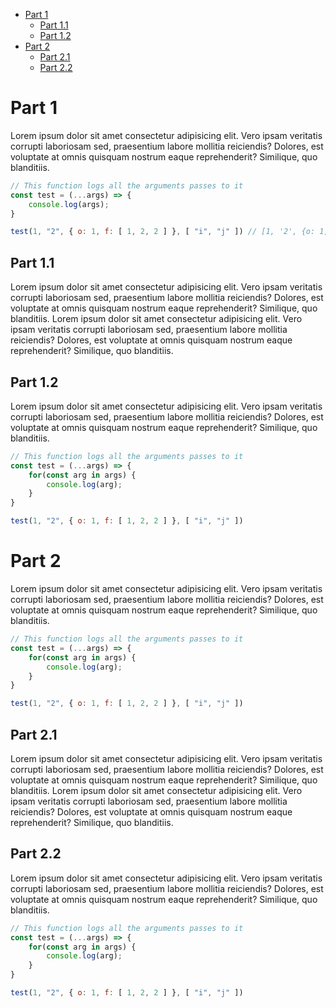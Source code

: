 - [Part 1](#part-1)
  - [Part 1.1](#part-11)
  - [Part 1.2](#part-12)
- [Part 2](#part-2)
  - [Part 2.1](#part-21)
  - [Part 2.2](#part-22)



# Part 1

Lorem ipsum dolor sit amet consectetur adipisicing elit. Vero ipsam veritatis corrupti laboriosam sed, praesentium labore mollitia reiciendis? Dolores, est voluptate at omnis quisquam nostrum eaque reprehenderit? Similique, quo blanditiis.

```js
// This function logs all the arguments passes to it
const test = (...args) => {
    console.log(args);
}

test(1, "2", { o: 1, f: [ 1, 2, 2 ] }, [ "i", "j" ]) // [1, '2', {o: 1, f: [1, 2, 2]}, ['i', 'j']]
```


## Part 1.1

Lorem ipsum dolor sit amet consectetur adipisicing elit. Vero ipsam veritatis corrupti laboriosam sed, praesentium labore mollitia reiciendis? Dolores, est voluptate at omnis quisquam nostrum eaque reprehenderit? Similique, quo blanditiis. Lorem ipsum dolor sit amet consectetur adipisicing elit. Vero ipsam veritatis corrupti laboriosam sed, praesentium labore mollitia reiciendis? Dolores, est voluptate at omnis quisquam nostrum eaque reprehenderit? Similique, quo blanditiis.


## Part 1.2

Lorem ipsum dolor sit amet consectetur adipisicing elit. Vero ipsam veritatis corrupti laboriosam sed, praesentium labore mollitia reiciendis? Dolores, est voluptate at omnis quisquam nostrum eaque reprehenderit? Similique, quo blanditiis.

```js
// This function logs all the arguments passes to it
const test = (...args) => {
    for(const arg in args) {
        console.log(arg);
    }
}

test(1, "2", { o: 1, f: [ 1, 2, 2 ] }, [ "i", "j" ])
```


# Part 2

Lorem ipsum dolor sit amet consectetur adipisicing elit. Vero ipsam veritatis corrupti laboriosam sed, praesentium labore mollitia reiciendis? Dolores, est voluptate at omnis quisquam nostrum eaque reprehenderit? Similique, quo blanditiis.

```js
// This function logs all the arguments passes to it
const test = (...args) => {
    for(const arg in args) {
        console.log(arg);
    }
}

test(1, "2", { o: 1, f: [ 1, 2, 2 ] }, [ "i", "j" ])
```


## Part 2.1

Lorem ipsum dolor sit amet consectetur adipisicing elit. Vero ipsam veritatis corrupti laboriosam sed, praesentium labore mollitia reiciendis? Dolores, est voluptate at omnis quisquam nostrum eaque reprehenderit? Similique, quo blanditiis. Lorem ipsum dolor sit amet consectetur adipisicing elit. Vero ipsam veritatis corrupti laboriosam sed, praesentium labore mollitia reiciendis? Dolores, est voluptate at omnis quisquam nostrum eaque reprehenderit? Similique, quo blanditiis.


## Part 2.2

Lorem ipsum dolor sit amet consectetur adipisicing elit. Vero ipsam veritatis corrupti laboriosam sed, praesentium labore mollitia reiciendis? Dolores, est voluptate at omnis quisquam nostrum eaque reprehenderit? Similique, quo blanditiis.

```js
// This function logs all the arguments passes to it
const test = (...args) => {
    for(const arg in args) {
        console.log(arg);
    }
}

test(1, "2", { o: 1, f: [ 1, 2, 2 ] }, [ "i", "j" ])
```